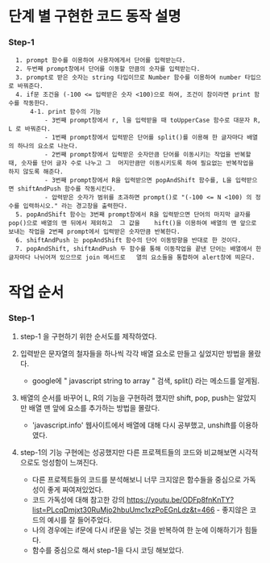 # 단계 별 구현한 코드 동작 설명

### Step-1

      1. prompt 함수를 이용하여 사용자에게서 단어를 입력받는다.
      2. 두번째 prompt창에서 단어를 이동할 만큼의 숫자를 입력받는다.
      3. prompt로 받은 숫자는 string 타입이므로 Number 함수를 이용하여 number 타입으로 바꿔준다.
      4. if문 조건을 (-100 <= 입력받은 숫자 <100)으로 하여, 조건이 참이라면 print 함수를 작동한다.
          4-1. print 함수의 기능
              - 3번째 prompt창에서 r, l을 입력받을 때 toUpperCase 함수로 대문자 R, L 로 바꿔준다.
              - 1번째 prompt창에서 입력받은 단어를 split()를 이용해 한 글자마다 배열의 하나의 요소로 나눈다.
              - 2번째 prompt창에서 입력받은 숫자만큼 단어를 이동시키는 작업을 반복할 때, 숫자를 단어 글자 수로 나누고 그  머지만큼만 이동시키도록 하여 필요없는 반복작업을 하지 않도록 해준다.
              - 3번째 prompt창에서 R을 입력받으면 popAndShift 함수를, L을 입력받으면 shiftAndPush 함수를 작동시킨다.
              - 압력받은 숫자가 범위를 초과하면 prompt()로 "(-100 <= N <100) 의 정수를 입력하시오." 라는 경고창을 출력한다.
      5. popAndShift 함수는 3번째 prompt창에서 R을 입력받으면 단어의 마지막 글자를 pop()으로 배열의 맨 뒤에서 제외하고  그 값을    hift()을 이용하여 배열의 맨 앞으로 보내는 작업을 2번째 prompt에서 입력받은 숫자만큼 반복한다.
      6. shiftAndPush 는 popAndShift 함수의 단어 이동방향을 반대로 한 것이다.
      7. popAndShift, shiftAndPush 두 함수를 통해 이동작업을 끝낸 단어는 배열에서 한 글자마다 나뉘어져 있으므로 join 메서드로   열의 요소들을 통합하여 alert창에 띄운다.


# 작업 순서

### Step-1

1. step-1 을 구현하기 위한 순서도를 제작하였다.

2. 입력받은 문자열의 철자들을 하나씩 각각 배열 요소로 만들고 싶었지만 방법을 몰랐다.

   - google에 " javascript string to array " 검색, split() 라는 메소드를 알게됨.

3. 배열의 순서를 바꾸어 L, R의 기능을 구현하려 했지만 shift, pop, push는 알았지만 배열 맨 앞에 요소를 추가하는 방법을 몰랐다.

   - 'javascript.info' 웹사이트에서 배열에 대해 다시 공부했고, unshift를 이용하였다.

4. step-1의 기능 구현에는 성공했지만 다른 프로젝트들의 코드와 비교해보면 시각적으로도 엉성함이 느껴진다.

   - 다른 프로젝트들의 코드를 분석해보니 너무 크지않은 함수들을 중심으로 가독성이 좋게 짜여져있었다.
   - 코드 가독성에 대해 참고한 강의 <https://youtu.be/ODFp8fnKnTY?list=PLcqDmjxt30RuMjo2hbuUmc1xzPoEGnLdz&t=466> - 좋지않은 코드의 예시를 잘 들어주었다.
   - 나의 경우에는 if문에 다시 if문을 넣는 것을 반복하여 한 눈에 이해하기가 힘들다.
   - 함수를 중심으로 해서 step-1을 다시 코딩 해보았다.
